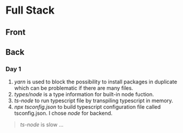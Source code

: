# Full Stack

## Front

## Back

### Day 1

1. *yarn* is used to block the possibility to install packages in duplicate which can be problematic if there are many files.
2. *types/node* is a type information for built-in node fuction.
3. *ts-node* to run typescript file by transpiling typescript in memory.
4. *npx tsconfig.json* to build typescript configuration file called tsconfig.json. I chose *node* for backend.
> *ts-node* is slow ... 